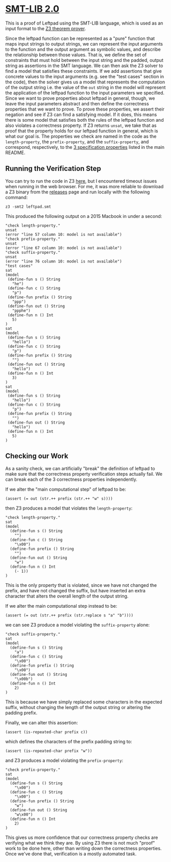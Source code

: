 # [SMT-LIB 2.0](http://smtlib.cs.uiowa.edu/)

This is a proof of Leftpad using the SMT-LIB language, which is used as an input format to the [Z3 theorem prover](https://github.com/Z3Prover/z3).

Since the leftpad function can be represented as a "pure" function that maps input strings to output strings, we can represent the input arguments to the function and the output argument as symbolic values, and describe the relationship between those values. That is, we define the set of constraints that must hold between the input string and the padded, output string as assertions in the SMT language. We can then ask the Z3 solver to find a model that satisfies these constraints. If we add assertions that give concrete values to the input arguments (e.g. see the "test cases" section in the code), then the solver gives us a model that represents the computation of the output string i.e. the value of the `out` string in the model will represent the application of the leftpad function to the input parameters we specified. Since we want to prove properties about leftpad in general, though, we leave the input parameters abstract and then define the correctness properties that we want to prove. To prove these properties, we assert their negation and see if Z3 can find a satisfying model. If it does, this means there is some model that satisfies both the rules of the leftpad function and also violates a correctness property. If Z3 returns `unsat`, we take that as proof that the property holds for our leftpad function in general, which is what our goal is. The properties we check are named in the code as the `length-property`, the `prefix-property`, and the `suffix-property`, and correspond, respectively, to the [3 specification properties](https://github.com/hwayne/lets-prove-leftpad/tree/6c428a10dc71cc486b6007146f58633877c97a18#why-are-we-proving-leftpad) listed in the main README.

 ## Running the Verification Step

 You can try to run the code in Z3 [here](https://rise4fun.com/Z3/HrVRz), but I encountered timeout issues when running in the web browser. For me, it was more reliable to download a Z3 binary from the [releases](https://github.com/Z3Prover/z3/releases) page and run locally with the following command:

 ```
z3 -smt2 leftpad.smt
 ```

 This produced the following output on a 2015 Macbook in under a second:

 ```
"check length-property."
unsat
(error "line 57 column 10: model is not available")
"check prefix-property."
unsat
(error "line 67 column 10: model is not available")
"check suffix-property."
unsat
(error "line 76 column 10: model is not available")
"test cases"
sat
(model 
  (define-fun s () String
    "he")
  (define-fun c () String
    "p")
  (define-fun prefix () String
    "ppp")
  (define-fun out () String
    "ppphe")
  (define-fun n () Int
    5)
)
sat
(model 
  (define-fun s () String
    "hello")
  (define-fun c () String
    "p")
  (define-fun prefix () String
    "")
  (define-fun out () String
    "hello")
  (define-fun n () Int
    3)
)
sat
(model 
  (define-fun s () String
    "hello")
  (define-fun c () String
    "p")
  (define-fun prefix () String
    "")
  (define-fun out () String
    "hello")
  (define-fun n () Int
    5)
)

 ```

## Checking our Work

As a sanity check, we can artificially "break" the definition of leftpad to make sure that the correctness property verification steps actually fail. We can break each of the 3 correctness properties independently.

If we alter the "main computational step" of leftpad to be:

```smt
(assert (= out (str.++ prefix (str.++ "w" s))))
```

then Z3 produces a model that violates the `length-property`:

```
"check length-property."
sat
(model
  (define-fun s () String
    "")
  (define-fun c () String
    "\x00")
  (define-fun prefix () String
    "")
  (define-fun out () String
    "w")
  (define-fun n () Int
    (- 1))
)
```

This is the only property that is violated, since we have not changed the prefix, and have not changed the suffix, but have inserted an extra character that alters the overall length of the output string. 

If we alter the main computational step instead to be:

```smt
(assert (= out (str.++ prefix (str.replace s "a" "b"))))
```

we can see Z3 produce a model violating the `suffix-property` alone:

```
"check suffix-property."
sat
(model
  (define-fun s () String
    "a")
  (define-fun c () String
    "\x00")
  (define-fun prefix () String
    "\x00")
  (define-fun out () String
    "\x00b")
  (define-fun n () Int
    2)
)
```

 This is because we have simply replaced some characters in the expected suffix, without changing the length of the output string or altering the padding prefix. 


Finally, we can alter this assertion:

```smt
(assert (is-repeated-char prefix c))
```

which defines the characters of the prefix padding string to:

```smt
(assert (is-repeated-char prefix "w"))
```

and Z3 produces a model violating the `prefix-property`:

```
"check prefix-property."
sat
(model
  (define-fun s () String
    "\x00")
  (define-fun c () String
    "\x00")
  (define-fun prefix () String
    "w")
  (define-fun out () String
    "w\x00")
  (define-fun n () Int
    2)
)
```

 This gives us more confidence that our correctness property checks are verifying what we think they are. By using Z3 there is not much "proof" work to be done here, other than writing down the correctness properties. Once we've done that, verification is a mostly automated task.